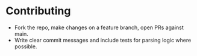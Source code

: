 # Contributing

- Fork the repo, make changes on a feature branch, open PRs against main.
- Write clear commit messages and include tests for parsing logic where possible.